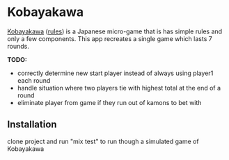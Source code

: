 # Kobayakawa

[Kobayakawa](http://boardgamegeek.com/boardgame/142325/kobayakawa) 
([rules](http://www.iellogames.com/downloads/Kobayakawa_rules.pdf)) is a Japanese micro-game 
that is has simple rules and only a few components.  This app recreates a single game which 
lasts 7 rounds.

**TODO:**
- correctly determine new start player instead of always using player1 each round
- handle situation where two players tie with highest total at the end of a round
- eliminate player from game if they run out of kamons to bet with


## Installation
clone project and run "mix test" to run though a simulated game of Kobayakawa

